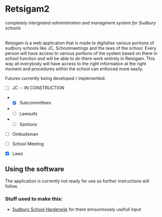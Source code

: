 # Retsigam2
###### completely intergrated administration and managment system for Sudbury schools
Retsigam is a web application that is made to digitalise various portions of sudbury schools like JC, Schoolmeetings and the laws of the school. Every person will have access to various portions of the system based on there in school function and will be able to do there work entirely in Retsigam. This way all everybody will have access to the right information at the right moment and procedures within the school can enforced more easily.

Futures currently being developed / implemented:

- [ ] JC -- IN CONSTRUCTION
- - [x] Subcommittees
- - [ ] Lawsuits
- - [ ] Santions
- [ ] Ombudsman
- [ ] School Meeting
- [x] Laws


## Using the software
The application is currently not ready for use so further instructions will follow.

### Stuff used to make this:

 * [Sudbury School Harderwijk](http://sudburyschoolharderwijk.nl/) for there ernourmously usefull input

